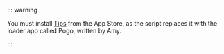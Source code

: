 ::: warning

You must install [Tips](https://apps.apple.com/app/tips/id1069509450) from the App Store, as the script replaces it with the loader app called Pogo, written by Amy.

:::
